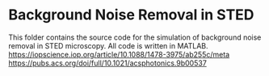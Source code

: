 # Background Noise Removal in STED
This folder contains the source code for the simulation of background noise removal in STED microscopy. All code is written in MATLAB.
https://iopscience.iop.org/article/10.1088/1478-3975/ab255c/meta   
https://pubs.acs.org/doi/full/10.1021/acsphotonics.9b00537

